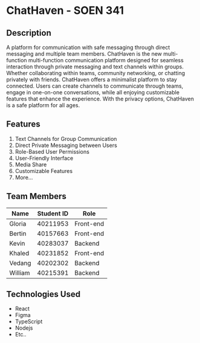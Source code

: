 # ChatHaven - SOEN 341

## Description

A platform for communication with safe messaging through direct messaging and multiple team members. ChatHaven is the new multi-function multi-function communication platform designed for seamless interaction through private messaging and text channels within groups. 
Whether collaborating within teams, community networking, or chatting privately with friends. ChatHaven offers a minimalist platform to stay connected. Users can create channels to communicate through teams, engage in one-on-one conversations, while all enjoying customizable features that enhance the experience. With the privacy options, ChatHaven is a safe platform for all ages. 

## Features

1. Text Channels for Group Communication
2. Direct Private Messaging between Users
3. Role-Based User Permissions
4. User-Friendly Interface
5. Media Share
6. Customizable Features
7. More...

## Team Members

| Name | Student ID| Role |
|----------|----------|----------|
| Gloria    |   40211953 | Front-end   |
| Bertin   | 40157663 | Front-end  |
| Kevin    | 40283037 | Backend |
| Khaled    |  40231852  | Front-end    |
| Vedang    |  40202302 | Backend   |
| William    | 40215391 | Backend   |

## Technologies Used
- React
- Figma
- TypeScript
- Nodejs
- Etc..
